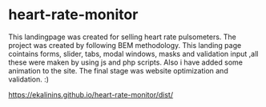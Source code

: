 # heart-rate-monitor
This landingpage was created for selling heart rate pulsometers. The project was created by following BEM methodology. This landing page cointains forms, slider, tabs, modal windows, masks and validation input ,all these were maken by using js and php scripts. Also i have added some animation to the site. The final stage was website optimization and validation. :)

https://ekalinins.github.io/heart-rate-monitor/dist/
